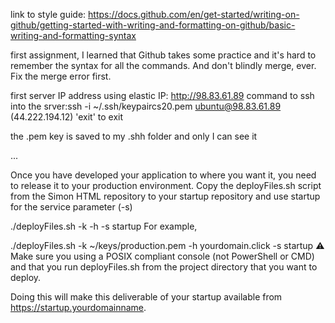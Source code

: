 link to style guide: https://docs.github.com/en/get-started/writing-on-github/getting-started-with-writing-and-formatting-on-github/basic-writing-and-formatting-syntax

first assignment, I learned that Github takes some practice and it's hard to remember the syntax for all the commands. And don't blindly merge, ever. Fix the merge error first.


first server IP address using elastic IP: http://98.83.61.89
command to ssh into the srver:ssh -i ~/.ssh/keypaircs20.pem ubuntu@98.83.61.89 (44.222.194.12)
'exit' to exit

the .pem key is saved to my .shh folder and only I can see it

...

Once you have developed your application to where you want it, you need to release it to your production environment. Copy the deployFiles.sh script from the Simon HTML repository to your startup repository and use startup for the service parameter (-s)

./deployFiles.sh -k <yourpemkey> -h <yourdomain> -s startup
For example,

./deployFiles.sh -k ~/keys/production.pem -h yourdomain.click -s startup
⚠ Make sure you using a POSIX compliant console (not PowerShell or CMD) and that you run deployFiles.sh from the project directory that you want to deploy.

Doing this will make this deliverable of your startup available from https://startup.yourdomainname.

